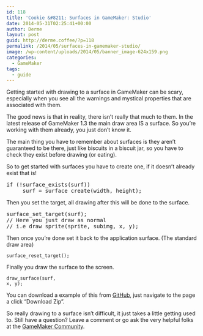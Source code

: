 ```yaml
---
id: 118
title: 'Cookie &#8211; Surfaces in GameMaker: Studio'
date: 2014-05-31T02:25:41+00:00
author: Derme
layout: post
guid: http://derme.coffee/?p=118
permalink: /2014/05/surfaces-in-gamemaker-studio/
image: /wp-content/uploads/2014/05/banner_image-624x159.png
categories:
  - GameMaker
tags:
  - guide
---
```

Getting started with drawing to a surface in GameMaker can be scary, especially when you see all the warnings and mystical properties that are associated with them.

The good news is that in reality, there isn&#8217;t really that much to them. In the latest release of GameMaker 1.3 the main draw area IS a surface. So you&#8217;re working with them already, you just don&#8217;t know it.

The main thing you have to remember about surfaces is they aren&#8217;t guaranteed to be there, just like biscuits in a biscuit jar, so you have to check they exist before drawing (or eating).

So to get started with surfaces you have to create one, if it doesn&#8217;t already exist that is!

<pre class="EnlighterJSRAW" data-enlighter-language="c">if (!surface_exists(surf))
     surf = surface_create(width, height);
</pre>

Then you set the target, all drawing after this will be done to the surface.

<pre class="EnlighterJSRAW" data-enlighter-language="c">surface_set_target(surf);
// Here you just draw as normal
// i.e draw_sprite(sprite, subimg, x, y);
</pre>

Then once you&#8217;re done set it back to the application surface. (The standard draw area)

<code class="EnlighterJSRAW" data-enlighter-language="c">surface_reset_target();‏</code>

Finally you draw the surface to the screen.

<code class="EnlighterJSRAW" data-enlighter-language="c">draw_surface(surf, x, y);</code>

You can download a example of this from [GitHub](https://github.com/derme302/gms-guide-surfaces), just navigate to the page a click &#8220;Download Zip&#8221;.

So really drawing to a surface isn&#8217;t difficult, it just takes a little getting used to. Still have a question? Leave a comment or go ask the very helpful folks at the [GameMaker Community](http://gmc.yoyogames.com/index.php?showforum=2).